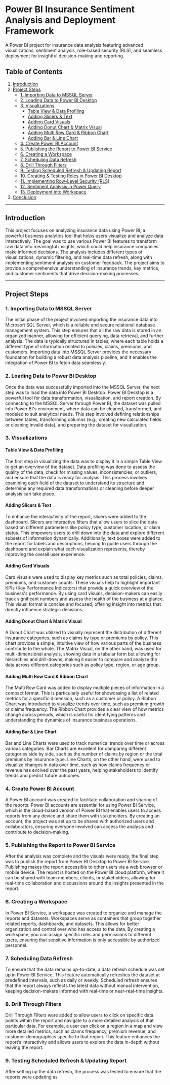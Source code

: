 # Power BI Insurance Sentiment Analysis and Deployment Framework
A Power BI project for insurance data analysis featuring advanced visualizations, sentiment analysis, role-based security (RLS), and seamless deployment for insightful decision-making and reporting.

## Table of Contents

1. [Introduction](#introduction)
2. [Project Steps](#project-steps)
   - [1. Importing Data to MSSQL Server](#importing-data-to-mssql-server)
   - [2. Loading Data to Power BI Desktop](#loading-data-to-power-bi-desktop)
   - [3. Visualizations](#visualizations)
     - [Table View & Data Profiling](#table-view--data-profiling)
     - [Adding Slicers & Text](#adding-slicers--text)
     - [Adding Card Visuals](#adding-card-visuals)
     - [Adding Donut Chart & Matrix Visual](#adding-donut-chart--matrix-visual)
     - [Adding Multi Row Card & Ribbon Chart](#adding-multi-row-card--ribbon-chart)
     - [Adding Bar & Line Chart](#adding-bar--line-chart)
   - [4. Create Power BI Account](#create-power-bi-account)
   - [5. Publishing the Report to Power BI Service](#publishing-the-report-to-power-bi-service)
   - [6. Creating a Workspace](#creating-a-workspace)
   - [7. Scheduling Data Refresh](#scheduling-data-refresh)
   - [8. Drill Through Filters](#drill-through-filters)
   - [9. Testing Scheduled Refresh & Updating Report](#testing-scheduled-refresh--updating-report)
   - [10. Creating & Testing Roles in Power BI Desktop](#creating--testing-roles-in-power-bi-desktop)
   - [11. Implementing Row-Level Security (RLS)](#implementing-row-level-security-rls)
   - [12. Sentiment Analysis in Power Query](#sentiment-analysis-in-power-query)
   - [13. Deployment into Workspace](#deployment-into-workspace)
3. [Conclusion](#conclusion)

---

## Introduction

This project focuses on analyzing insurance data using Power BI, a powerful business analytics tool that helps users visualize and analyze data interactively. The goal was to use various Power BI features to transform raw data into meaningful insights, which could help insurance companies make informed decisions. The analysis includes different types of visualizations, dynamic filtering, and real-time data refresh, along with implementing sentiment analysis on customer feedback. The project aims to provide a comprehensive understanding of insurance trends, key metrics, and customer sentiments that drive decision-making processes.

---

## Project Steps

### 1. Importing Data to MSSQL Server

The initial phase of the project involved importing the insurance data into Microsoft SQL Server, which is a reliable and secure relational database management system. This step ensures that all the raw data is stored in an organized manner, allowing for efficient querying, data retrieval, and further analysis. The data is typically structured in tables, where each table holds a different type of information related to policies, claims, premiums, and customers. Importing data into MSSQL Server provides the necessary foundation for building a robust data analysis pipeline, and it enables the integration of Power BI to fetch data seamlessly.

### 2. Loading Data to Power BI Desktop

Once the data was successfully imported into the MSSQL Server, the next step was to load the data into Power BI Desktop. Power BI Desktop is a powerful tool for data transformation, visualization, and report creation. By connecting to the MSSQL Server through Power BI, the dataset was pulled into Power BI's environment, where data can be cleaned, transformed, and modeled to suit analytical needs. This step involved defining relationships between tables, transforming columns (e.g., creating new calculated fields or cleaning invalid data), and preparing the dataset for visualization. 

### 3. Visualizations

#### Table View & Data Profiling

The first step in visualizing the data was to display it in a simple Table View to get an overview of the dataset. Data profiling was done to assess the quality of the data, check for missing values, inconsistencies, or outliers, and ensure that the data is ready for analysis. This process involves examining each field of the dataset to understand its structure and determine any required data transformations or cleaning before deeper analysis can take place.

#### Adding Slicers & Text

To enhance the interactivity of the report, slicers were added to the dashboard. Slicers are interactive filters that allow users to slice the data based on different parameters like policy type, customer location, or claim status. This empowers users to drill down into the data and explore different subsets of information dynamically. Additionally, text boxes were added to the report for labels and descriptions, helping to guide users through the dashboard and explain what each visualization represents, thereby improving the overall user experience.

#### Adding Card Visuals

Card visuals were used to display key metrics such as total policies, claims, premiums, and customer counts. These visuals help to highlight important KPIs (Key Performance Indicators) that provide a quick overview of the business's performance. By using card visuals, decision-makers can easily track significant numbers and assess the health of the business at a glance. This visual format is concise and focused, offering insight into metrics that directly influence strategic decisions.

#### Adding Donut Chart & Matrix Visual

A Donut Chart was utilized to visually represent the distribution of different insurance categories, such as claims by type or premiums by policy. This chart provides a simple, intuitive view of how various parts of the business contribute to the whole. The Matrix Visual, on the other hand, was used for multi-dimensional analysis, showing data in a tabular form but allowing for hierarchies and drill-downs, making it easier to compare and analyze the data across different categories such as policy type, region, or age group.

#### Adding Multi Row Card & Ribbon Chart

The Multi Row Card was added to display multiple pieces of information in a compact format. This is particularly useful for showcasing a list of related metrics for a specific dimension, such as a customer or policy. A Ribbon Chart was introduced to visualize trends over time, such as premium growth or claims frequency. The Ribbon Chart provides a clear view of how metrics change across periods, which is useful for identifying patterns and understanding the dynamics of insurance business operations.

#### Adding Bar & Line Chart

Bar and Line Charts were used to track numerical trends over time or across various categories. Bar Charts are excellent for comparing different categories side by side, such as the number of claims by region or the total premiums by insurance type. Line Charts, on the other hand, were used to visualize changes in data over time, such as how claims frequency or revenue has evolved over the past years, helping stakeholders to identify trends and predict future outcomes.

### 4. Create Power BI Account

A Power BI account was created to facilitate collaboration and sharing of the reports. Power BI accounts are essential for using Power BI Service, which is the cloud-based version of Power BI that enables users to access reports from any device and share them with stakeholders. By creating an account, the project was set up to be shared with authorized users and collaborators, ensuring everyone involved can access the analysis and contribute to decision-making.

### 5. Publishing the Report to Power BI Service

After the analysis was complete and the visuals were ready, the final step was to publish the report from Power BI Desktop to Power BI Service. Publishing makes the report accessible to other users via a web browser or mobile device. The report is hosted on the Power BI cloud platform, where it can be shared with team members, clients, or stakeholders, allowing for real-time collaboration and discussions around the insights presented in the report.

### 6. Creating a Workspace

In Power BI Service, a workspace was created to organize and manage the reports and datasets. Workspaces serve as containers that group together related reports, dashboards, and datasets. This allows for better organization and control over who has access to the data. By creating a workspace, you can assign specific roles and permissions to different users, ensuring that sensitive information is only accessible by authorized personnel.

### 7. Scheduling Data Refresh

To ensure that the data remains up-to-date, a data refresh schedule was set up in Power BI Service. This feature automatically refreshes the dataset at predefined intervals, such as daily or weekly. Scheduled refresh ensures that the report always reflects the latest data without manual intervention, keeping decision-makers informed with real-time or near-real-time insights.

### 8. Drill Through Filters

Drill Through Filters were added to allow users to click on specific data points within the report and navigate to a more detailed analysis of that particular data. For example, a user can click on a region in a map and view more detailed metrics, such as claims frequency, premium revenue, and customer demographics specific to that region. This feature enhances the report’s interactivity and allows users to explore the data in-depth without leaving the report.

### 9. Testing Scheduled Refresh & Updating Report

After setting up the data refresh, the process was tested to ensure that the reports were updating as
